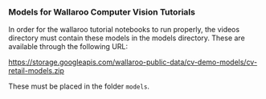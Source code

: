 ### Models for Wallaroo Computer Vision Tutorials

In order for the wallaroo tutorial notebooks to run properly, the videos directory must contain these models in the models directory.  These are available through the following URL:

https://storage.googleapis.com/wallaroo-public-data/cv-demo-models/cv-retail-models.zip

These must be placed in the folder `models`.
